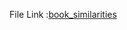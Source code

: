 File Link :[book_similarities](https://drive.google.com/file/d/1QajMt28iN5sIYTxK4s9iS9XG-yXodh3T/view?usp=sharing)
